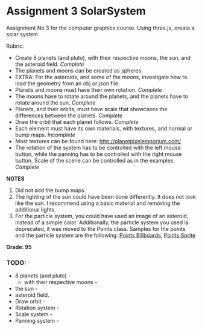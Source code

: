 # Assignment 3 SolarSystem

Assignment No 3 for the computer graphics course. Using three.js, create a solar system

Rubric:

- Create 8 planets (and pluto), with their respective moons, the sun, and the asteroid field. *Complete*
- The planets and moons can be created as spheres.
- EXTRA: For the asteroids, and some of the moons, investigate how to load the geometry from an obj or json file.
- Planets and moons must have their own rotation. *Complete*
- The moons have to rotate around the planets, and the planets have to rotate around the sun. *Complete*
- Planets, and their orbits, must have scale that showcases the differences between the planets. *Complete*
- Draw the orbit that each planet follows. *Complete*
- Each element must have its own materials, with textures, and normal or bump maps. *Incomplete*
- Most textures can be found here: http://planetpixelemporium.com/
- The rotation of the system has to be controlled with the left mouse button, while the panning has to be controlled with the right mouse button. Scale of the scene can be controlled as in the examples. *Complete*

**NOTES**

1. Did not add the bump maps.
2. The lighting of the sun could have been done differently. It does not look like the sun. I recommend using a basic material and removing the additional lights.
3. For the particle system, you could have used an image of an asteroid, instead of a simple color. Additionally, the particle system you used is deprecated, it was moved to the Points class. Samples for the points and the particle system are the following: [Points Billboards](https://threejs.org/examples/#webgl_points_billboards), [Points Sprite](https://threejs.org/examples/#webgl_points_sprites)

**Grade: 95**

### TODO:
* 8 planets (and pluto) -
  * with their respective moons - 
* the sun  -
* asteroid field.
* Draw orbit -
* Rotation system -
* Scale system -
* Panning system -
